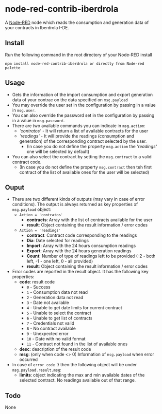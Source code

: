 # node-red-contrib-iberdrola

A <a href="http://nodered.org" target="_new">Node-RED</a> node which reads the consumption and generation data of your contracts in Iberdrola I-DE.


## Install

Run the following command in the root directory of your Node-RED install

    npm install node-red-contrib-iberdrola or directly from Node-red palette

## Usage

* Gets the information of the import consumption and export generation data of your contrac on the data specified on `msg.payload`
* You may override the user set in the configuration by passing in a value in `msg.user`.
* You can also override the password set in the configuration by passing in a value in `msg.password`.
* There are two available commands you can indicate in `msg.action`:
  - *'contratos'* - It will return a list of available contracts for the user
  - *'readings'* - It will provide the readings (consumption and generation) of the corresponding contract selected by the user.
    + (In case you do not define the property `msg.action` the *'readings'* one will be selected by default)
* You can also select the contract by setting the `msg.contract` to a valid contract code.
  + (In case you do not define the property `msg.contract` then teh first contract of the list of available ones for the user will be selected)
  
## Ouput

* There are two different kinds of outputs (may vary in case of error conditions). The output is always returned as key properties of `msg.payload` object:
  - `Action = 'contratos'`
    + **contracts**: Array with the list of contracts available for the user
    + **result**: Object containing the result information / error codes
  - `Action = 'readings'`
    + **contract**:	Contract code corresponding to the readings
    + **Dia**:      Date selected for readings
    + **Import**:   Array with the 24 hours consumption readings
    + **Export**:   Array with the 24 hours generation readings
    + **Count**:    Number of type of readings left to be provided (-2 - both left, -1 - one left, 0 - all provided)
    + **result**:   Object containing the result information / error codes
* Error codes are reported in the result object. It has the following key properties:
  - **code**:  result code
    + `0` - Success
    + `1` - Consumption data not read
    + `2` - Generation data not read
    + `3` - Date not available
    + `4` - Unable to get date limits for current contract
    + `5` - Unable to select the contract
    + `6` - Unable to get list of contracts
    + `7` - Credentials not valid
    + `8` - No contract available
    + `9` - Unexpected error
    + `10` - Date with no valid format
    + `11` - Contract not found in the list of available ones
  - **desc**: description of the result code
  - **msg**:  (only when code <> 0)  Information of `msg.payload` when error occurred
* In case of `error code 3` then the following object will be under `msg.payload.result.msg`:
  - **limits**: object indicating the max and min available dates of the selected contract. No readings available out of that range.

## Todo
None
